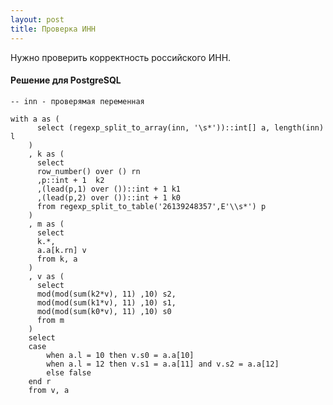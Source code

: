 ```yaml
---
layout: post
title: Проверка ИНН
---
```


Нужно проверить корректность российского ИНН.


#### Решение для PostgreSQL

	-- inn - проверямая переменная

	with a as (
		  select (regexp_split_to_array(inn, '\s*'))::int[] a, length(inn) l
		)
		, k as (
		  select 
		  row_number() over () rn
		  ,p::int + 1  k2
		  ,(lead(p,1) over ())::int + 1 k1
		  ,(lead(p,2) over ())::int + 1 k0
		  from regexp_split_to_table('26139248357',E'\\s*') p
		)
		, m as (
		  select 
		  k.*, 
		  a.a[k.rn] v
		  from k, a
		)
		, v as (
		  select 
		  mod(mod(sum(k2*v), 11) ,10) s2,
		  mod(mod(sum(k1*v), 11) ,10) s1,
		  mod(mod(sum(k0*v), 11) ,10) s0
		  from m
		)
		select
		case 
			when a.l = 10 then v.s0 = a.a[10]
			when a.l = 12 then v.s1 = a.a[11] and v.s2 = a.a[12]
			else false
		end r
		from v, a
